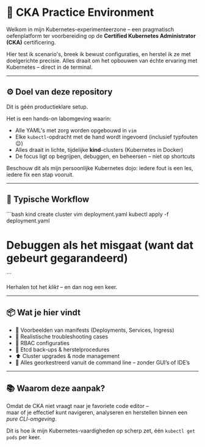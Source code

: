 # 🧠 CKA Practice Environment

Welkom in mijn Kubernetes-experimenteerzone – een pragmatisch oefenplatform ter voorbereiding op de **Certified Kubernetes Administrator (CKA)** certificering.

Hier test ik scenario's, breek ik bewust configuraties, en herstel ik ze met doelgerichte precisie. Alles draait om het opbouwen van échte ervaring met Kubernetes – direct in de terminal.

---

## ⚙️ Doel van deze repository

Dit is géén productieklare setup.

Het is een hands-on labomgeving waarin:

- Alle YAML's met zorg worden opgebouwd in `vim`  
- Elke `kubectl`-opdracht met de hand wordt ingevoerd (inclusief typfouten 😉)  
- Alles draait in lichte, tijdelijke **kind**-clusters (Kubernetes in Docker)  
- De focus ligt op begrijpen, debuggen, en beheersen – niet op shortcuts  

Beschouw dit als mijn persoonlijke Kubernetes dojo: iedere fout is een les, iedere fix een stap vooruit.

---

## 🔁 Typische Workflow

\`\`\`bash
kind create cluster
vim deployment.yaml
kubectl apply -f deployment.yaml
# Debuggen als het misgaat (want dat gebeurt gegarandeerd)
\`\`\`

Herhalen tot het *klikt* – en dan nog een keer.

---

## 📦 Wat je hier vindt

- 🧾 Voorbeelden van manifests (Deployments, Services, Ingress)
- 🔧 Realistische troubleshooting cases
- 🔐 RBAC configuraties
- 💾 Etcd back-ups & herstelprocedures
- ⬆️ Cluster upgrades & node management  
- 🎯 Alles georkestreerd vanuit de command line – zonder GUI’s of IDE’s

---

## 📚 Waarom deze aanpak?

Omdat de CKA niet vraagt naar je favoriete code editor –  
maar of je effectief kunt navigeren, analyseren en herstellen binnen een *pure CLI-omgeving*.

Dit is hoe ik mijn Kubernetes-vaardigheden op scherp zet, één `kubectl get pods` per keer.
